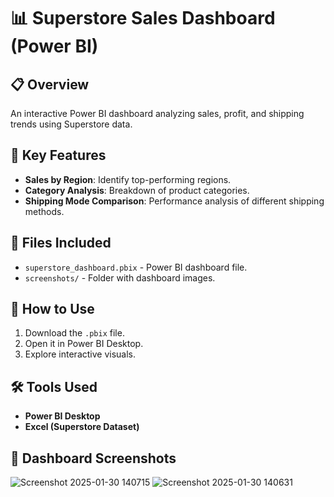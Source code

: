 # 📊 Superstore Sales Dashboard (Power BI)

## 📋 Overview
An interactive Power BI dashboard analyzing sales, profit, and shipping trends using Superstore data.

## 🔑 Key Features
- **Sales by Region**: Identify top-performing regions.
- **Category Analysis**: Breakdown of product categories.
- **Shipping Mode Comparison**: Performance analysis of different shipping methods.

## 📂 Files Included
- `superstore_dashboard.pbix` - Power BI dashboard file.
- `screenshots/` - Folder with dashboard images.

## 🚀 How to Use
1. Download the `.pbix` file.
2. Open it in Power BI Desktop.
3. Explore interactive visuals.

## 🛠 Tools Used
- **Power BI Desktop**
- **Excel (Superstore Dataset)**

## 📸 Dashboard Screenshots
![Screenshot 2025-01-30 140715](https://github.com/user-attachments/assets/8b30538a-4205-4add-9212-a6104dc8a464)
![Screenshot 2025-01-30 140631](https://github.com/user-attachments/assets/f47b6d02-1b4a-43bc-807a-d86b1f0c7fd5)

